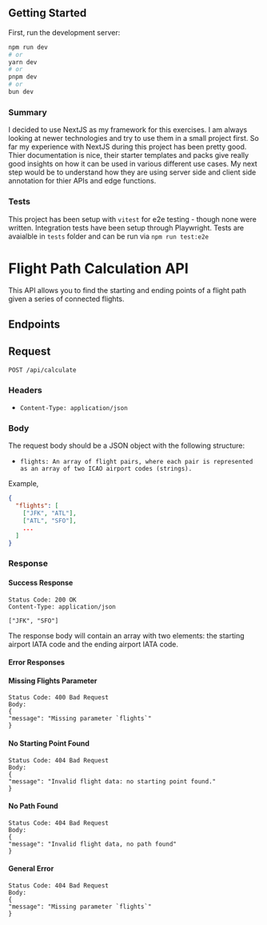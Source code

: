 ## Getting Started

First, run the development server:

```bash
npm run dev
# or
yarn dev
# or
pnpm dev
# or
bun dev
```

### Summary
I decided to use NextJS as my framework for this exercises. I am always looking at newer technologies and try to use them in a small project first. So far my experience with NextJS during this project has been pretty good. Thier documentation is nice, their starter templates and packs give really good insights on how it can be used in various different use cases. My next step would be to understand how they are using server side and client side annotation for thier APIs and edge functions.


### Tests
This project has been setup with `vitest` for e2e testing - though none were written. Integration tests have been setup through Playwright. Tests are avaialble in `tests` folder and can be run via `npm run test:e2e`

# Flight Path Calculation API
This API allows you to find the starting and ending points of a flight path given a series of connected flights.

## Endpoints

## Request
`POST /api/calculate`
### Headers
- `Content-Type: application/json`

### Body

The request body should be a JSON object with the following structure:

-  `flights: An array of flight pairs, where each pair is represented as an array of two ICAO airport codes (strings).`

Example, 
```json
{
  "flights": [
    ["JFK", "ATL"],
    ["ATL", "SFO"],
    ...
  ]
}
```

### Response
#### Success Response

```
Status Code: 200 OK
Content-Type: application/json

["JFK", "SFO"]
```
The response body will contain an array with two elements: the starting airport IATA code and the ending airport IATA code.

#### Error Responses

#### Missing Flights Parameter
```
Status Code: 400 Bad Request
Body:
{
"message": "Missing parameter `flights`"
}
```

#### No Starting Point Found
```
Status Code: 404 Bad Request
Body:
{
"message": "Invalid flight data: no starting point found."
}
```
#### No Path Found
```
Status Code: 404 Bad Request
Body:
{
"message": "Invalid flight data, no path found"
}
```
#### General Error
```
Status Code: 404 Bad Request
Body:
{
"message": "Missing parameter `flights`"
}
```
